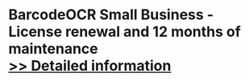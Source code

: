 # BarcodeOCR Small Business - License renewal and 12 months of maintenance<br />[>> Detailed information](https://secure.shareit.com/shareit/product.html?productid=300624200&affiliateid=200057808)